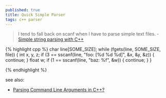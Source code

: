 ```yaml
---
published: true
title: Quick Simple Parser
tags: c++ parser
---
```

> I tend to fall back on scanf when I have to parse simple text files. - [Simple string parsing with C++](https://stackoverflow.com/questions/2880903/simple-string-parsing-with-c)

{% highlight cpp %}
char line[SOME_SIZE];
while (fgets(line, SOME_SIZE, file)) {
    int x, y, z;
    if (3 == sscanf(line, "foo: [%d %d %d]", &x, &y, &z)) {
        continue;
    }
    float w;
    if (1 == sscanf(line, "baz: %f", &w)) {
        continue;
    }
}

{% endhighlight %}

see also:
- [Parsing Command Line Arguments in C++?](https://stackoverflow.com/questions/865668/parsing-command-line-arguments-in-c)
